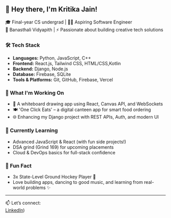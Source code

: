 ## 👋 Hey there, I'm Kritika Jain!

🎓 Final-year CS undergrad | 👩‍💻 Aspiring Software Engineer  
📍 Banasthali Vidyapith | ⚡ Passionate about building creative tech solutions

### 🛠️ Tech Stack
- **Languages:** Python, JavaScript, C++
- **Frontend:** React.js, Tailwind CSS, HTML/CSS,Kotlin
- **Backend:** Django, Node.js
- **Database:** Firebase, SQLite
- **Tools & Platforms:** Git, GitHub, Firebase, Vercel

### 🚀 What I'm Working On
- 🔲 A whiteboard drawing app using React, Canvas API, and WebSockets  
- 🍽️ 'One Click Eats' – a digital canteen app for smart food ordering  
- 🌐 Enhancing my Django project with REST APIs, Auth, and modern UI

### 🌱 Currently Learning
- Advanced JavaScript & React (with fun side projects!)  
- DSA grind (Grind 169) for upcoming placements  
- Cloud & DevOps basics for full-stack confidence  

### 🏑 Fun Fact
- 3x State-Level Ground Hockey Player 🏑  
- Love building apps, dancing to good music, and learning from real-world problems ✨

---

📫 Let’s connect:  
[LinkedIn](https://www.linkedin.com/in/kritika-jain-23b730249/)) 

